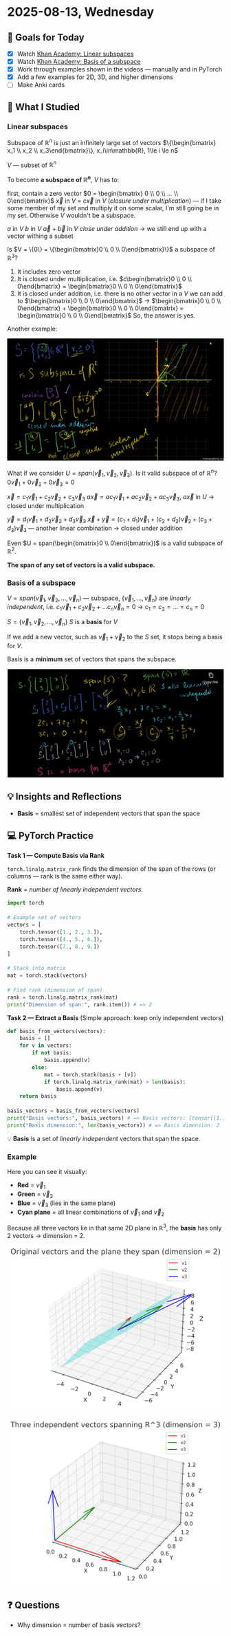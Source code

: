 # 2025-08-13, Wednesday

## 🎯 Goals for Today

- [x] Watch [Khan Academy: Linear subspaces](https://www.khanacademy.org/math/linear-algebra/vectors-and-spaces/subspace-basis/v/linear-subspaces)
- [x] Watch [Khan Academy: Basis of a subspace](https://www.khanacademy.org/math/linear-algebra/vectors-and-spaces/subspace-basis/v/linear-algebra-basis-of-a-subspace)
- [x] Work through examples shown in the videos — manually and in PyTorch
- [x] Add a few examples for 2D, 3D, and higher dimensions
- [ ] Make Anki cards

## 📖 What I Studied

### Linear subspaces

Subspace of $\mathbb{R}^n$ is just an infinitely large set of vectors $\{\begin{bmatrix} x_1 \\ x_2 \\ x_3\end{bmatrix}\}, x_i\in\mathbb{R}, 1\le i \le n$

$V$ — subset of $\mathbb{R}^n$

To become **a subspace of $\mathbb{R}^n$**, $V$ has to:

first, contain a zero vector $0 = \begin{bmatrix} 0 \\ 0 \\ ... \\ 0\end{bmatrix}$
$\vec x$ in $V$ = $c\vec x$ in $V$ (*closure under multiplication*) — if I take some member of my set and multiply it on some scalar, I'm still going be in my set. Otherwise $V$ wouldn't be a subspace.

$a$ in $V$
$b$ in $V$
$\vec a + \vec b$ in $V$
*close under addition* -> we still end up with a vector withing a subset

Is $V = \{0\} = \{\begin{bmatrix}0 \\ 0 \\ 0\end{bmatrix}\}$ a subspace of $\mathbb{R}^3$?

1. It includes zero vector
2. It is closed under multiplication, i.e. $c\begin{bmatrix}0 \\ 0 \\ 0\end{bmatrix} = \begin{bmatrix}0 \\ 0 \\ 0\end{bmatrix}$
3. It is closed under addition, i.e. there is no other vector in a $V$ we can add to $\begin{bmatrix}0 \\ 0 \\ 0\end{bmatrix}$ -> $\begin{bmatrix}0 \\ 0 \\ 0\end{bmatrix} + \begin{bmatrix}0 \\ 0 \\ 0\end{bmatrix} = \begin{bmatrix}0 \\ 0 \\ 0\end{bmatrix}$
So, the answer is yes.

Another example:

![Векторное представление](assets/Pasted%20image%2020250815090122.png)

What if we consider $U = span(\vec v_1, \vec v_2, \vec v_3)$. Is it valid subspace of of $\mathbb{R}^n$?
$0\vec v_1 + 0\vec v_2 + 0\vec v_3 = 0$

$\vec x = c_1\vec v_1 + c_2\vec v_2 + c_3\vec v_3$
$a\vec x = ac_1\vec v_1 + ac_2\vec v_2 + ac_3\vec v_3$, $a\vec x$ in $U$ -> closed under multiplication

$\vec y = d_1\vec v_1 + d_2\vec v_2 + d_3\vec v_3$
$\vec x + \vec y = (c_1 + d_1)\vec v_1 + (c_2 + d_2)\vec v_2 + (c_3 + d_3)\vec v_3$ — another linear combination -> closed under addition

Even $U = span(\begin{bmatrix}0 \\ 0\end{bmatrix})$ is a valid subspace of $\mathbb{R}^2$.

**The span of any set of vectors is a valid subspace.**

### Basis of a subspace

$V = span(\vec v_1, \vec v_2, ..., \vec v_n)$ — subspace, $\{\vec v_1, ..., \vec v_n\}$ are *linearly independent*, i.e. $c_1\vec v_1 + c_2\vec v_2 + ... c_n\vec v_n = 0$ -> $c_1 = c_2 = ... = c_n = 0$

$S = \{\vec v_1, \vec v_2, ..., \vec v_n\}$
$S$ is a **basis** for $V$

If we add a new vector, such as $\vec v_1 + \vec v_2$ to the $S$ set, it stops being a basis for $V$.

Basis is a **minimum** set of vectors that spans the subspace.

![Геометрическая интерпретация](assets/Pasted%20image%2020250815102649.png)

## 💡 Insights and Reflections

- **Basis** = smallest set of independent vectors that span the space

## 💻 PyTorch Practice

**Task 1 — Compute Basis via Rank**

`torch.linalg.matrix_rank` finds the dimension of the span of the rows (or columns — rank is the same either way).

**Rank** = *number of linearly independent vectors*.

```python
import torch

# Example set of vectors
vectors = [
    torch.tensor([1., 2., 3.]),
    torch.tensor([4., 5., 6.]),
    torch.tensor([7., 8., 9.])
]

# Stack into matrix
mat = torch.stack(vectors)

# Find rank (dimension of span)
rank = torch.linalg.matrix_rank(mat)
print("Dimension of span:", rank.item()) # => 2
```

**Task 2 — Extract a Basis**
(Simple approach: keep only independent vectors)

```python
def basis_from_vectors(vectors):
    basis = []
    for v in vectors:
        if not basis:
            basis.append(v)
        else:
            mat = torch.stack(basis + [v])
            if torch.linalg.matrix_rank(mat) > len(basis):
                basis.append(v)
    return basis

basis_vectors = basis_from_vectors(vectors)
print("Basis vectors:", basis_vectors) # => Basis vectors: [tensor([1., 2., 3.]), tensor([4., 5., 6.])]
print("Basis dimension:", len(basis_vectors)) # => Basis dimension: 2
```

💡 **Basis** is a set of *linearly independent* vectors that span the space.

### Example

Here you can see it visually:

- **Red** = $\vec v_1$
- **Green** = $\vec v_2$
- **Blue** = $\vec v_3$​ (lies in the same plane)
- **Cyan plane** = all linear combinations of $\vec v_1$​ and $\vec v_2$

Because all three vectors lie in that same 2D plane in $\mathbb{R}^3$, the **basis** has only 2 vectors → dimension = 2.

![Пример 1](assets/Pasted%20image%2020250815105633.png)

![Пример 2](assets/Pasted%20image%2020250815110505.png)

## ❓ Questions

- Why dimension = number of basis vectors?
